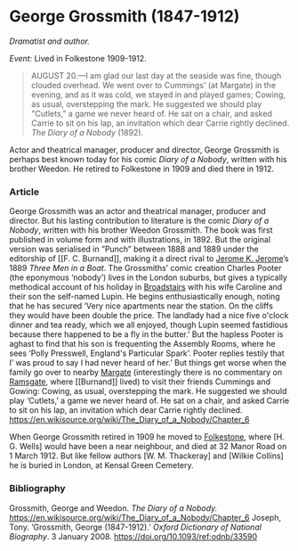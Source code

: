 # George Grossmith (1847-1912)
*Dramatist and author.*

*Event:* Lived in Folkestone 1909-1912.


>AUGUST 20.—I am glad our last day at the seaside was fine, though clouded overhead. We went over to Cummings' (at Margate) in the evening, and as it was cold, we stayed in and played games; Cowing, as usual, overstepping the mark. He suggested we should play "Cutlets," a game we never heard of. He sat on a chair, and asked Carrie to sit on his lap, an invitation which dear Carrie rightly declined. _The Diary of a Nobody_ (1892). 


Actor and theatrical manager, producer and director, George Grossmith is perhaps best known today for his comic _Diary of a Nobody_, written with his brother Weedon. He retired to Folkestone in 1909 and died there in 1912. 


### Article

George Grossmith was an actor and theatrical manager, producer and director. But his lasting contribution to literature is the comic _Diary of a Nobody_, written with his brother Weedon Grossmith. The book was first published in volume form and with illustrations, in 1892. But the original version was serialised in ”Punch” between 1888 and 1889 under the editorship of [[F. C. Burnand]], making it a direct rival to [Jerome K. Jerome](/19c-jerome-biography)’s 1889 _Three Men in a Boat_. The Grossmiths’ comic creation Charles Pooter (the eponymous ‘nobody’) lives in the London suburbs, but gives a typically methodical account of his holiday in [Broadstairs](/broadstairs) with his wife Caroline and their son the self-named Lupin.
He begins enthusiastically enough, noting that he has secured ‘Very nice apartments near the station. On the cliffs they would have been double the price. The landlady had a nice five o'clock dinner and tea ready, which we all enjoyed, though Lupin seemed fastidious because there happened to be a fly in the butter.’
But the hapless Pooter is aghast to find that his son is frequenting the Assembly Rooms, where he sees ‘Polly Presswell, England's Particular Spark’. Pooter replies testily that I’ was proud to say I had never heard of her.’ But things get worse when the family go over to nearby [Margate](/19c-margate) (interestingly there is no commentary on [Ramsgate](/19c-ramsgate), where [[Burnand]] lived) to visit their friends Cummings and Gowing:
Cowing, as usual, overstepping the mark. He suggested we should play ‘Cutlets,’ a game we never heard of. He sat on a chair, and asked Carrie to sit on his lap, an invitation which dear Carrie rightly declined.
https://en.wikisource.org/wiki/The_Diary_of_a_Nobody/Chapter_6

When George Grossmith retired in 1909 he moved to [Folkestone](/19c-folkestone), where [H. G. Wells] would have been a near neighbour, and died at 32 Manor Road on 1 March 1912. But like fellow authors [W. M. Thackeray] and [Wilkie Collins] he is buried in London, at Kensal Green Cemetery.


### Bibliography

Grossmith, George and Weedon. _The Diary of a Nobody._ https://en.wikisource.org/wiki/The_Diary_of_a_Nobody/Chapter_6
Joseph, Tony. ‘Grossmith, George (1847-1912).’ _Oxford Dictionary of National Biography_. 3 January 2008. https://doi.org/10.1093/ref:odnb/33590

